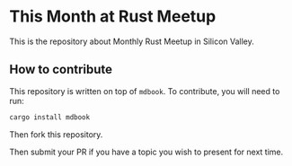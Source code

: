 # This Month at Rust Meetup

This is the repository about Monthly Rust Meetup in Silicon Valley.

## How to contribute

This repository is written on top of `mdbook`. To contribute, you will need
to run:

```rust
cargo install mdbook
```

Then fork this repository.

Then submit your PR if you have a topic you wish to present for next time.
